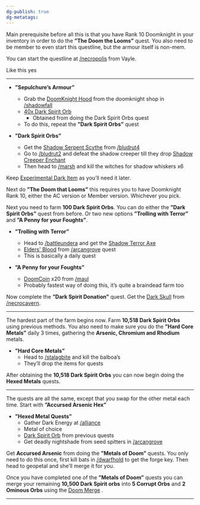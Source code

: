 ```yaml
---
dg-publish: true
dg-metatags:
---
```

Main prerequisite before all this is that you have Rank 10 Doomknight in your inventory in order to do the **”The Doom the Looms”** quest. You also need to be member to even start this questline, but the armour itself is non-mem.

You can start the questline at [/necropolis](http://aqwwiki.wikidot.com/necropolis) from Vayle. 

Like this yes

---
- **”Sepulchure’s Armour”**
	- Grab the [DoomKnight Hood](http://aqwwiki.wikidot.com/doomknight-hood) from the doomknight shop in [/shadowfall]([Shadowfall](http://aqwwiki.wikidot.com/shadowfall))
	- [40x Dark Spirit Orb](http://aqwwiki.wikidot.com/dark-spirit-orb) 
		- Obtained from doing the Dark Spirit Orbs quest
	- To do this, repeat the **”Dark Spirit Orbs”** quest

- **”Dark Spirit Orbs”**
	- Get the [Shadow Serpent Scythe](http://aqwwiki.wikidot.com/shadow-serpent-scythe) from [/bludrut4](http://aqwwiki.wikidot.com/bludrut-keep-4)
	- Go to [/bludrut2](http://aqwwiki.wikidot.com/bludrut-keep-2) and defeat the shadow creeper till they drop [Shadow Creeper Enchant](http://aqwwiki.wikidot.com/shadow-creeper-enchant) 
	- Then head to [/marsh](http://aqwwiki.wikidot.com/marsh) and kill the witches for shadow whiskers x6

 Keep [Experimental Dark Item](http://aqwwiki.wikidot.com/experimental-dark-item) as you’ll need it later.

Next do **”The Doom that Looms”** this requires you to have Doomknight Rank 10, either the AC version or Member version. Whichever you pick.

Next you need to farm **100 Dark Spirit Orbs**. You can do either the **”Dark Spirit Orbs”** quest from before. Or two new options **”Trolling with Terror”** and **”A Penny for your Foughts”**. 

- **”Trolling with Terror”**
	- Head to [/battleundera](http://aqwwiki.wikidot.com/battle-under) and get the [Shadow Terror Axe](http://aqwwiki.wikidot.com/shadow-terror-axe) 
	- [Elders' Blood](http://aqwwiki.wikidot.com/elders-blood) from [/arcangrove](http://aqwwiki.wikidot.com/arcangrove) quest
	- This is basically a daily quest

- **”A Penny for your Foughts”**
	- [DoomCoin](http://aqwwiki.wikidot.com/doomcoin) x20 from [/maul](http://aqwwiki.wikidot.com/chopping-maul) 
	- Probably fastest way of doing this, it’s quite a braindead farm too

Now complete the **”Dark Spirit Donation”** quest. Get the [Dark Skull](http://aqwwiki.wikidot.com/dark-skull) from [/necrocavern](http://aqwwiki.wikidot.com/necropolis-cavern).

--- 

The hardest part of the farm begins now. Farm **10,518 Dark Spirit Orbs** using previous methods. You also need to make sure you do the **”Hard Core Metals”** daily 3 times, gathering the **Arsenic, Chromium and Rhodium** metals.

- **”Hard Core Metals”**
	- Head to [/stalagbite](http://aqwwiki.wikidot.com/stalagbite-location) and kill the balboa’s
	- They’ll drop the items for quests

After obtaining the **10,518 Dark Spirit Orbs** you can now begin doing the **Hexed Metals** quests. 

---

The quests are all the same, except that you swap for the other metal each time. Start with **”Accursed Arsenic Hex”**

- **”Hexed Metal Quests”**
	- Gather Dark Energy at [/alliance](http://aqwwiki.wikidot.com/alliance)
	- Metal of choice
	- [Dark Spirit Orb](http://aqwwiki.wikidot.com/dark-spirit-orb) from previous quests
	- Get deadly nightshade from seed spitters in [/arcangrove](http://aqwwiki.wikidot.com/arcangrove)


Get **Accursed Arsenic** from doing the **”Metals of Doom”** quests. You only need to do this once, first kill bats in [/dwarfhold](http://aqwwiki.wikidot.com/dwarfhold-keep) to get the forge key. Then head to geopetal and she’ll merge it for you. 

Once you have completed one of the **”Metals of Doom”** quests you can merge your remaining **10,500 Dark Spirit orbs** into **5 Corrupt Orbs** and **2 Ominous Orbs** using the [Doom Merge](http://aqwwiki.wikidot.com/doom-merge-1) .

---















